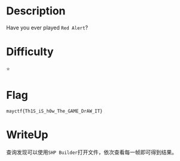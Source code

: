 # Description
Have you ever played `Red Alert`?

# Difficulty
⭐

# Flag
`mayctf{Th1S_iS_h0w_The_GAME_DrAW_IT}`

# WriteUp
查询发现可以使用`SHP Builder`打开文件，依次查看每一帧即可得到结果。
